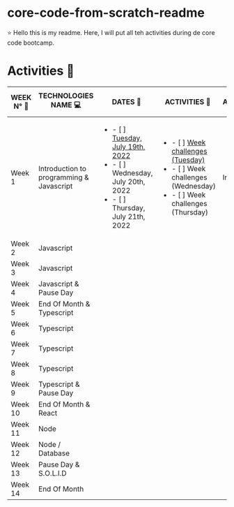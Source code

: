 # core-code-from-scratch-readme

 :star: Hello this is my readme. Here, I will put all teh activities during de core code bootcamp.
 
 # Activities :notebook_with_decorative_cover:
 
 | WEEK N° :pushpin: | TECHNOLOGIES NAME  :computer:| DATES  :calendar: | ACTIVITIES :closed_book: | STATE ACTIVITIES :pencil:
| ----------- | ----------- | ----------- | ----------- | ----------- |
| Week 1 | Introduction to programming & Javascript| <ul><li>- [ ] [Tuesday, July 19th, 2022](Week1/Week1.md) </li><li>- [ ] Wednesday, July 20th, 2022</li><li>- [ ] Thursday, July 21th, 2022</li></ul>|<ul><li>- [ ] [Week challenges (Tuesday)](Week1/Week1.md) </li><li>- [ ] Week challenges (Wednesday)</li><li>- [ ] Week challenges (Thursday)</li></ul> | In progress
| Week 2 | Javascript |
| Week 3 | Javascript |
| Week 4 | Javascript & Pause Day |
| Week 5 | End Of Month & Typescript |
| Week 6 | Typescript |
| Week 7 | Typescript |
| Week 8 | Typescript|
| Week 9 | Typescript & Pause Day |
| Week 10 | End Of Month & React |
| Week 11 | Node |
| Week 12 | Node / Database |
| Week 13 | Pause Day & S.O.L.I.D |
| Week 14 | End Of Month |
